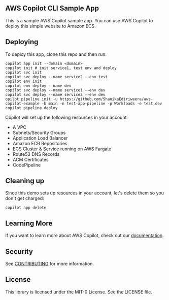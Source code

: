 ## AWS Copilot CLI Sample App

This is a sample AWS Copilot sample app. You can use AWS Copilot to deploy this simple website to Amazon ECS. 

## Deploying 

To deploy this app, clone this repo and then run:

```
copilot app init --domain <domain>
copilot init # init service1, test env and deploy
copilot svc init
copilot svc deploy --name service2 --env test
copilot env init
copilot env deploy --name dev
copilot svc deploy --name service1 --env dev
copilot svc deploy --name service2 --env dev
opilot pipeline init -u https://github.com/ShanikaEdiriweera/aws-copilot-example -b main -n test-app-pipeline -p Workloads -e test,dev
copilot pipeline deploy
```

Copilot will set up the following resources in your account:
* A VPC
* Subnets/Security Groups
* Application Load Balancer
* Amazon ECR Repositories
* ECS Cluster & Service running on AWS Fargate
* Route53 DNS Records
* ACM Certificates
* CodePipeline

## Cleaning up

Since this demo sets up resources in your account, let's delete them so you don't get charged: 

```
copilot app delete
```

## Learning More

If you want to learn more about AWS Copilot, check out our [documentation](https://aws.github.io/copilot-cli/).

## Security

See [CONTRIBUTING](CONTRIBUTING.md#security-issue-notifications) for more information.

## License

This library is licensed under the MIT-0 License. See the LICENSE file.

